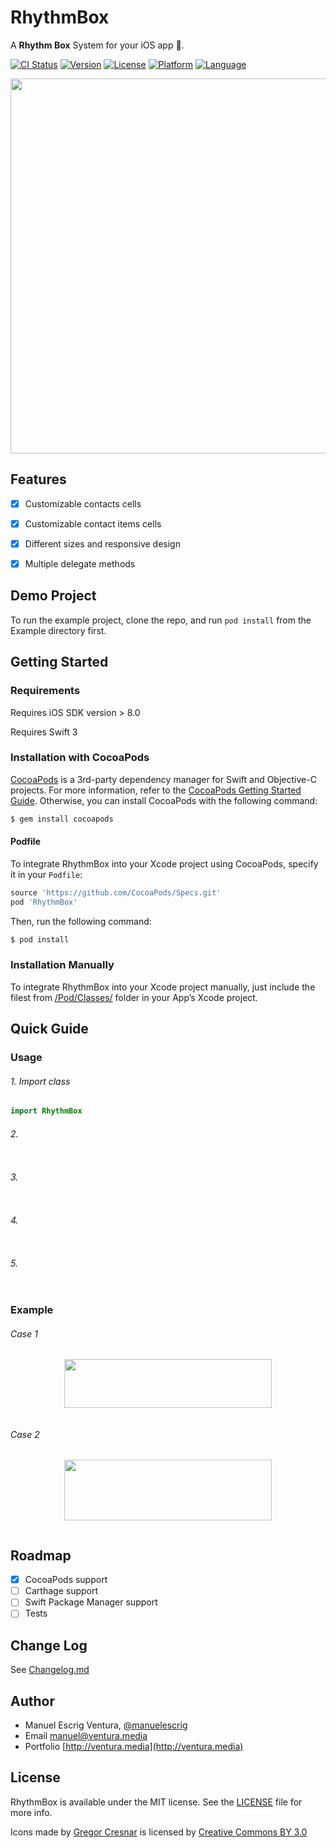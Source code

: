 # RhythmBox
A **Rhythm Box** System for your iOS app 🎵.


[![CI Status](http://img.shields.io/travis/manuelescrig/RhythmBox.svg?style=flat)](https://travis-ci.org/manuelescrig/RhythmBox)
[![Version](https://img.shields.io/cocoapods/v/RhythmBox.svg?style=flat)](http://cocoapods.org/pods/RhythmBox)
[![License](https://img.shields.io/cocoapods/l/RhythmBox.svg?style=flat)](http://cocoapods.org/pods/RhythmBox)
[![Platform](https://img.shields.io/cocoapods/p/RhythmBox.svg?style=flat)](http://cocoapods.org/pods/RhythmBox)
[![Language](https://img.shields.io/badge/language-swift-oragne.svg?style=flat)](https://developer.apple.com/swift)

<p align="center"><img src="https://cloud.githubusercontent.com/assets/1849990/15137846/645a0d18-168c-11e6-96e2-651d8f8de3b0.gif" align="center" height="600" width="800" ></p>


## Features
- [x] Customizable contacts cells
- [x] Customizable contact items cells
- [x] Different sizes and responsive design
- [x] Multiple delegate methods


## Demo Project

To run the example project, clone the repo, and run `pod install` from the Example directory first.

## Getting Started

### Requirements

Requires iOS SDK version > 8.0

Requires Swift 3

### Installation with CocoaPods

[CocoaPods](cocoapods.org) is a 3rd-party dependency manager for Swift and Objective-C projects. For more information, refer to the [CocoaPods Getting Started Guide](https://guides.cocoapods.org/using/getting-started.html). Otherwise, you can install CocoaPods with the following command:

```bash
$ gem install cocoapods
```

#### Podfile
To integrate RhythmBox into your Xcode project using CocoaPods, specify it in your `Podfile`:

```ruby
source 'https://github.com/CocoaPods/Specs.git'
pod 'RhythmBox'
```

Then, run the following command:

```bash
$ pod install
```

###  Installation Manually
To integrate RhythmBox into your Xcode project manually, just include the filest from [/Pod/Classes/](https://github.com/manuelescrig/RhythmBox/tree/master/RhythmBox/Classes) folder in your App’s Xcode project.


## Quick Guide

### Usage

###### 1. Import class

```swift
import RhythmBox
```

###### 2. 

```swift


```

###### 3. 

```swift


```

###### 4. 

```swift


```

###### 5. 

```swift


```

### Example

###### Case 1

<p align="center"><img src="https://cloud.githubusercontent.com/assets/1849990/15117532/42b3110c-1608-11e6-81ce-36a493962c8b.gif" align="center" height="78" width="332" ></p>

```swift


```


###### Case 2

<p align="center"><img src="https://cloud.githubusercontent.com/assets/1849990/15117199/c853d546-1606-11e6-924a-15e8dcd0e709.gif" align="center"  height="97" width="332" ></p>

```swift


```


## Roadmap
- [x] CocoaPods support
- [ ] Carthage support
- [ ] Swift Package Manager support
- [ ] Tests

## Change Log

See [Changelog.md](https://github.com/manuelescrig/RhythmBox/blob/master/CHANGELOG.md)

## Author

- Manuel Escrig Ventura, [@manuelescrig](https://www.twitter.com/manuelescrig/)
- Email [manuel@ventura.media](mailto:manuel@ventura.media)
- Portfolio [http://ventura.media](http://ventura.media)


## License

RhythmBox is available under the MIT license. See the [LICENSE](https://github.com/manuelescrig/RhythmBox/blob/master/LICENSE) file for more info.

Icons made by [Gregor Cresnar](http://www.flaticon.com/authors/gregor-cresnar) is licensed by [Creative Commons BY 3.0](http://creativecommons.org/licenses/by/3.0/)
